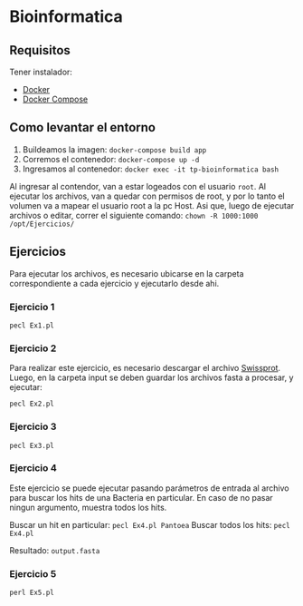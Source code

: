 # Bioinformatica

## Requisitos

Tener instalador:
 - [Docker](https://docs.docker.com/get-docker/)
 - [Docker Compose](https://docs.docker.com/compose/install/)

## Como levantar el entorno
1) Buildeamos la imagen: `docker-compose build app`
2) Corremos el contenedor: `docker-compose up -d`
3) Ingresamos al contenedor: `docker exec -it tp-bioinformatica bash`

Al ingresar al contendor, van a estar logeados con el usuario `root`. 
Al ejecutar los archivos, van a quedar con permisos de root, y por lo tanto el volumen va a mapear el usuario root a la pc Host.
Asi que, luego de ejecutar archivos o editar, correr el siguiente comando: `chown -R 1000:1000 /opt/Ejercicios/`

## Ejercicios

Para ejecutar los archivos, es necesario ubicarse en la carpeta correspondiente a cada ejercicio y ejecutarlo desde ahi.

### Ejercicio 1

`pecl Ex1.pl`

### Ejercicio 2

Para realizar este ejercicio, es necesario descargar el archivo [Swissprot](ftp://ftp.ncbi.nlm.nih.gov/blast/db/FASTA/swissprot.gz).
Luego, en la carpeta input se deben guardar los archivos fasta a procesar, y ejecutar:

`pecl Ex2.pl`

### Ejercicio 3

`pecl Ex3.pl`

### Ejercicio 4

Este ejercicio se puede ejecutar pasando parámetros de entrada al archivo para buscar los hits de una Bacteria en particular.
En caso de no pasar ningun argumento, muestra todos los hits.

Buscar un hit en particular: `pecl Ex4.pl Pantoea`
Buscar todos los hits: `pecl Ex4.pl`

Resultado: `output.fasta`

### Ejercicio 5

`perl Ex5.pl` 